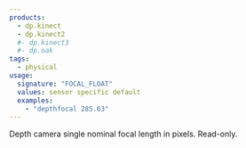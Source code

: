 ```yaml
---
products:
  - dp.kinect
  - dp.kinect2
  #- dp.kinect3
  #- dp.oak
tags:
  - physical
usage:
  signature: "FOCAL_FLOAT"
  values: sensor specific default
  examples:
    - "depthfocal 285.63"
---
```


Depth camera single nominal focal length in pixels. Read-only.
